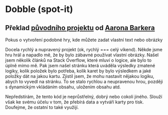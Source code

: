 # Dobble (spot-it)
## Překlad [původního projektu](https://github.com/aaronbarker/spot-it) od [Aarona Barkera](https://github.com/aaronbarker)
Pokus o vytvoření podobné hry, kde můžete zadat vlastní text nebo obrázky

Docela rychlý a nupravený projekt (ok, rychlý === celý víkend). Někde jsme hru hrál a napadlo mě, že by bylo zábavné používat vlastní obrázky. Našel jsem několik článků na Stack Overflow, které mluví o logice, ale bylo to úplně mimo mě. Pak jsem našel stránku která uváděla výsledky zmatené logiky, kolik položek bylo potřeba, kolik karet by bylo výsledkem a jaké položky dát na jakou kartu. Zjistil jsem, že mohu nastavit nějakou logiku, abych to vyvedl na stránku. To se stalo rychlou a neupravenou hrou, později s dynamickým vkládáním obsahu, uložením obsahu atd.

Nepředstírám, že tento kód je neprůstřelný, dobrý nebo cokoli jiného. Slouží však ke svému účelu v tom, že přebírá data a vytváří karty pro tisk. Doufejme, že ostatní to také využijí.
